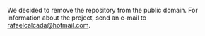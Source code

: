 We decided to remove the repository from the public domain. For information about the project, send an e-mail to rafaelcalcada@hotmail.com. 
